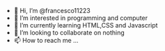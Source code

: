 - 👋 Hi, I’m @francesco11223
- 👀 I’m interested in programming and computer 
- 🌱 I’m currently learning HTML,CSS and Javascript
- 💞️ I’m looking to collaborate on nothing
- 📫 How to reach me ...

<!---
francesco11223/francesco11223 is a ✨ special ✨ repository because its `README.md` (this file) appears on your GitHub profile.
You can click the Preview link to take a look at your changes.
--->
